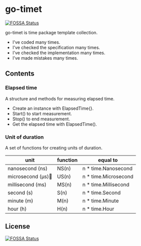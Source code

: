 # go-timet
[![FOSSA Status](https://app.fossa.com/api/projects/git%2Bgithub.com%2Fshimt%2Fgo-timet.svg?type=shield)](https://app.fossa.com/projects/git%2Bgithub.com%2Fshimt%2Fgo-timet?ref=badge_shield)


go-timet is time package template collection.

- I've coded many times.
- I've checked the specification many times.
- I've checked the implementation many times.
- I've made mistakes many times.

## Contents

### Elapsed time

A structure and methods for measuring elapsed time.

- Create an instance with ElapsedTime{}.
- Start() to start measurement.
- Stop() to end measurement.
- Get the elapsed time with ElapsedTime().

### Unit of duration

A set of functions for creating units of duration.

| unit             | function | equal to              |
| ---------------- | -------- | --------------------- |
| nanosecond (ns)  | NS(n)    | n \* time.Nanosecond  |
| microsecond (μs) | US(n)    | n \* time.Microsecond |
| millisecond (ms) | MS(n)    | n \* time.Millisecond |
| second (s)       | S(n)     | n \* time.Second      |
| minute (m)       | M(n)     | n \* time.Minute      |
| hour (h)         | H(n)     | n \* time.Hour        |


## License
[![FOSSA Status](https://app.fossa.com/api/projects/git%2Bgithub.com%2Fshimt%2Fgo-timet.svg?type=large)](https://app.fossa.com/projects/git%2Bgithub.com%2Fshimt%2Fgo-timet?ref=badge_large)